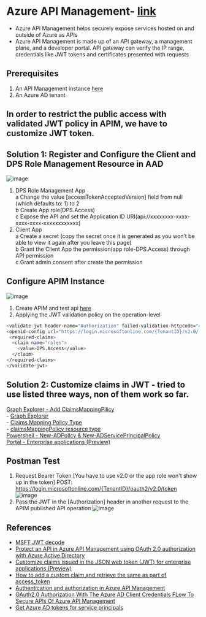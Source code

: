# Azure API Management- [link](https://learn.microsoft.com/en-us/azure/api-management/api-management-key-concepts)
  - Azure API Management helps securely expose services hosted on and outside of Azure as APIs
  - Azure API Management is made up of an API gateway, a management plane, and a developer portal. API gateway can verify the IP range, credentials like JWT tokens and certificates presented with requests

## Prerequisites

1. An API Management instance [here](https://learn.microsoft.com/en-us/azure/api-management/get-started-create-service-instance-cli)
2. An Azure AD tenant

## In order to restrict the public access with validated JWT policy in APIM, we have to customize JWT token.
## Solution 1: Register and Configure the Client and DPS Role Management Resource in AAD 
![image](https://user-images.githubusercontent.com/20976896/220787545-b568cba2-9ab2-4196-82a0-b4bc10a75a61.png)
1. DPS Role Management App <br />
  a Change the value [accessTokenAcceptedVersion] field from null (which defaults to: 1) to 2<br />
  b Create App role(DPS.Access)<br />
  c Expose the API and set the Application ID URI(api://xxxxxxxx-xxxx-xxxx-xxxx-xxxxxxxxxxxx)<br />
2. Client App<br />
  a  Create a secret (copy the secret once it is generated as you won’t be able to view it again after you leave this page)<br />
  b  Grant the Client App the permission(app role-DPS.Access) through API permission<br />
  c  Grant admin consent after create the permission<br />
  
 ## Configure APIM Instance
 ![image](https://user-images.githubusercontent.com/20976896/220787594-b1812b95-ee71-4634-b611-0c63a4aecd0e.png)
 1. Create APIM and test api [here](https://learn.microsoft.com/en-us/azure/api-management/import-and-publish)
 2. Applying the JWT validation policy on the operation-level
   ```sh
   <validate-jwt header-name="Authorization" failed-validation-httpcode="401" failed-validation-error-message="Unauthorized API Call">
   <openid-config url="https://login.microsoftonline.com/{TenantID}/v2.0/.well-known/openid-configuration" />
    <required-claims>
     <claim name="roles">
       <value>DPS.Access</value>
     </claim>
   </required-claims>
  </validate-jwt>
   ```
  
  
  ## Solution 2: Customize claims in JWT - tried to use listed three ways, non of them work so far. 
  [Graph Explorer - Add ClaimsMappingPilicy](https://stackoverflow.com/questions/63483491/how-to-add-a-custom-claim-and-retrieve-the-same-as-part-of-access-token-when-th)<br />
      - [Graph Explorer](https://developer.microsoft.com/en-us/graph/graph-explorer)<br />
      - [Claims Mapping Policy Type](https://learn.microsoft.com/en-us/azure/active-directory/develop/reference-claims-mapping-policy-type)<br />
      - [claimsMappingPolicy resource type](https://learn.microsoft.com/en-us/graph/api/resources/claimsmappingpolicy?view=graph-rest-1.0)<br />
  [Powershell - New-ADPolicy & New-ADServicePrincipalPolicy](https://stackoverflow.com/questions/58940576/azure-ad-custom-claims-in-jwt)<br />
  [Portal - Enterprise applications (Preview)](https://learn.microsoft.com/en-us/azure/active-directory/develop/active-directory-jwt-claims-customization)<br />
  
  
  ## Postman Test
  1. Request Bearer Token [You have to use v2.0 or the app role won't show up in the token]
    POST: https://login.microsoftonline.com/{TenantID}/oauth2/v2.0/token
  ![image](https://user-images.githubusercontent.com/20976896/220791546-ccc71d2e-7d05-4f6e-bf80-43d83af5bb3b.png)
  2. Pass the JWT in the [Authorization] header in another request to the APIM published API operation
  ![image](https://user-images.githubusercontent.com/20976896/220792086-bee54c97-b108-4e47-8603-41bd3bdd255b.png)
  
  ## References
  - [MSFT JWT decode](https://jwt.ms/)<br />
  - [Protect an API in Azure API Management using OAuth 2.0 authorization with Azure Active Directory](https://learn.microsoft.com/en-us/azure/api-management/api-management-howto-protect-backend-with-aad)<br />
  - [Customize claims issued in the JSON web token (JWT) for enterprise applications (Preview)](https://learn.microsoft.com/en-us/azure/active-directory/develop/active-directory-jwt-claims-customization)<br />
  - [How to add a custom claim and retrieve the same as part of access_token](https://stackoverflow.com/questions/63483491/how-to-add-a-custom-claim-and-retrieve-the-same-as-part-of-access-token-when-th)<br />
  - [Authentication and authorization in Azure API Management](https://learn.microsoft.com/en-us/azure/api-management/authentication-authorization-overview#gateway-data-plane)<br />
  - [OAuth2.0 Authorization With The Azure AD Client Credentials FLow To Secure APIs Of Azure API Management](https://www.c-sharpcorner.com/article/oauth2-0-authorization-with-the-azure-ad-client-credentials-flow-to-secure-apis/)<br />
  - [Get Azure AD tokens for service principals](https://learn.microsoft.com/en-us/azure/databricks/dev-tools/api/latest/aad/service-prin-aad-token)<br />


